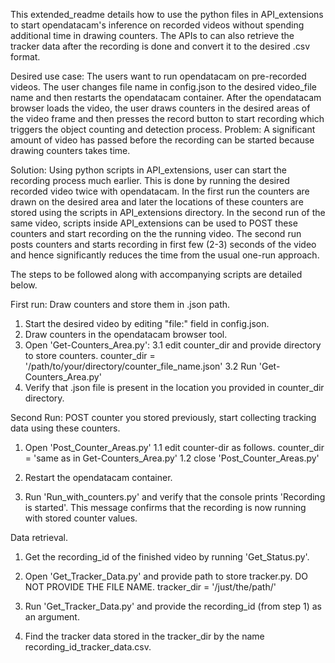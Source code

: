 This extended\_readme details how to use the python files in API\_extensions to start opendatacam's inference on recorded videos without spending additional time in drawing counters. The APIs to can also retrieve the tracker data after the recording is done and convert it to the desired .csv format.

Desired use case: The users want to run opendatacam on pre-recorded videos. The user changes file name in config.json to the desired video_file name and then restarts the opendatacam container. After the opendatacam browser loads the video, the user draws counters in the desired areas of the video frame and then presses the record button to start recording which triggers the object counting and detection process. 
Problem: A significant amount of video has passed before the recording can be started because drawing counters takes time.

Solution: Using python scripts in API_extensions, user can start the recording process much earlier. This is done by running the desired recorded video twice with opendatacam. In the first run the counters are drawn on the desired area and later the locations of these counters are stored using the scripts in API\_extensions directory. In the second run of the same video, scripts inside API\_extensions can be used to POST these counters and start recording on the the running video. The second run posts counters and starts recording in first few (2-3) seconds of the video and hence significantly reduces the time from the usual one-run approach.

The steps to be followed along with accompanying scripts are detailed below.

First run: Draw counters and store them in .json path. 
1) Start the desired video by editing "file:" field in config.json.
2) Draw counters in the opendatacam browser tool.
3) Open 'Get-Counters_Area.py':
	3.1 edit counter\_dir and provide directory to store counters.
		counter_dir = '/path/to/your/directory/counter_file_name.json'
	3.2 Run 'Get-Counters_Area.py'
4) Verify that .json file is present in the location you provided in counter\_dir directory.

Second Run: POST counter you stored previously, start collecting tracking data using these counters.

1) Open 'Post\_Counter\_Areas.py'
	1.1 edit counter-dir as follows.
		counter_dir = 'same as in Get-Counters_Area.py'
	1.2 close 'Post\_Counter\_Areas.py'

2) Restart the opendatacam container.

3) Run 'Run\_with\_counters.py' and verify that the console prints 'Recording is started'. This message confirms that the recording is now running with stored counter values.



Data retrieval. 

1) Get the recording\_id of the finished video by running 'Get\_Status.py'.

2) Open 'Get\_Tracker\_Data.py' and provide path to store tracker.py. DO NOT PROVIDE THE FILE NAME.
		  	tracker_dir = '/just/the/path/'
3) Run 'Get\_Tracker\_Data.py' and provide the recording\_id (from step 1) as an argument.

4) Find the tracker data stored in the tracker_dir by the name recording\_id\_tracker\_data.csv.
